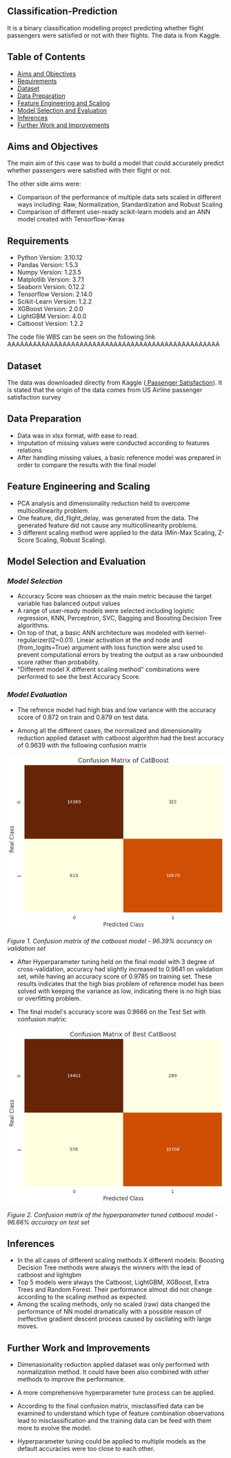 ## Classification-Prediction
It is a binary classification modelling project predicting whether flight passengers were satisfied or not with their flights. The data is from Kaggle.

## Table of Contents

<!--ts-->
* [Aims and Objectives](#Aims-and-Objectives)
* [Requirements](#Requirements)
* [Dataset](#Dataset)
* [Data Preparation](#Data-Preparation)
* [Feature Engineering and Scaling](#Feature-Engineering-and-Scaling)
* [Model Selection and Evaluation](#Model-Selection-and-Evaluation)
* [Inferences](#Inferences)
* [Further Work and Improvements](#Further-Work-and-Improvements)
<!--te-->

## Aims and Objectives

The main aim of this case was to build a model that could accurately predict whether passengers were satisfied with their flight or not.

The other side aims were:

- Comparison of the performance of multiple data sets scaled in different ways including: Raw, Normalization, Standardization and Robust Scaling
- Comparison of different user-ready scikit-learn models and an ANN model created with Tensorflow-Keras

## Requirements

- Python Version: 3.10.12
- Pandas Version: 1.5.3
- Numpy Version: 1.23.5
- Matplotlib Version: 3.7.1
- Seaborn Version: 0.12.2
- Tensorflow Version: 2.14.0
- Scikit-Learn Version: 1.2.2
- XGBoost Version: 2.0.0
- LightGBM Version: 4.0.0
- Catboost Version: 1.2.2

The code file WBS can be seen on the following link AAAAAAAAAAAAAAAAAAAAAAAAAAAAAAAAAAAAAAAAAAAAAAAAAA

## Dataset

The data was downloaded directly from Kaggle (<a href="https://www.kaggle.com/datasets/johndddddd/customer-satisfaction/data"> Passenger Satisfaction</a>). It is stated that the origin of the data comes from US Airline passenger satisfaction survey

## Data Preparation

- Data was in xlsx format, with ease to read.
- Imputation of missing values were conducted according to features relations
- After handling missing values, a basic reference model was prepared in order to compare the results with the final model

## Feature Engineering and Scaling

- PCA analysis and dimensionality reduction held to overcome multicollinearity problem.
- One feature, did_flight_delay, was generated from the data. The generated feature did not cause any multicollinearity problems.
- 3 different scaling method were applied to the data (Min-Max Scaling, Z-Score Scaling, Robust Scaling).

## Model Selection and Evaluation

### _Model Selection_

- Accuracy Score was choosen as the main metric because the target variable has balanced output values
- A range of user-ready models were selected including logistic regression, KNN, Perceptron, SVC, Bagging and Boosting Decision Tree algorithms.
- On top of that, a basic ANN architecture was modeled with kernel-regularizer(l2=0.01). Linear activation at the and node and (from_logits=True) argument with loss function were also used to prevent computational errors by treating the output as a raw unbounded score rather than probability.
- "Different model X different scaling method" combinations were performed to see the best Accuracy Score.

### _Model Evaluation_

- The refrence model had high bias and low variance with the accuracy score of 0.872 on train and 0.879 on test data.

- Among all the different cases, the normalized and dimensionality reduction applied dataset with catboost algorithm had the best accuracy of 0.9639 with the following confusion matrix

<img src="https://github.com/BerkaySarpkaya/Classification-Prediction/blob/main/Images/Confusion-Matrix-DR-Normalized-Catboost.PNG" alt="Figure 1">

<em>Figure 1. Confusion matrix of the catboost model - 96.39% accuracy on validation set</em>

- After Hyperparameter tuning held on the final model with 3 degree of cross-validation, accuracy had slightly increased to 0.9641 on validation set, while having an accuracy score of 0.9785 on training set. These results indicates that the high bias problem of reference model has been solved with keeping the variance as low, indicating there is no high bias or overfitting problem.

- The final model's accuracy score was 0.9666 on the Test Set with confusion matrix:

<img src="https://github.com/BerkaySarpkaya/Classification-Prediction/blob/main/Images/Best%20Catboost-Test%20Set.PNG" alt="Figure 2">

<em>Figure 2. Confusion matrix of the hyperparameter tuned catboost model - 96.66% accuracy on test set</em>

## Inferences

- In the all cases of different scaling methods X different models: Boosting Decision Tree methods were always the winners with the lead of catboost and lightgbm
- Top 5 models were always the Catboost, LightGBM, XGBoost, Extra Trees and Random Forest. Their performance almost did not change according to the scaling method as expected.
- Among the scaling methods, only no scaled (raw) data changed the performance of NN model dramatically with a possible reason of ineffective gradient descent process caused by oscilating with large moves. 

## Further Work and Improvements

- Dimenasionality reduction applied dataset was only performed with normalization method. It could have been also combined with other methods to improve the performance.
 
- A more comprehensive hyperparameter tune process can be applied.
  
- According to the final confusion matrix, misclassified data can be examined to understand which type of feature combination observations lead to misclassification and the training data can be feed with them more to evolve the model.

- Hyperparameter tuning could be applied to multiple models as the default accuracies were too close to each other.

